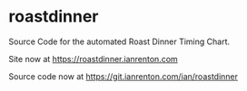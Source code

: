 # roastdinner
Source Code for the automated Roast Dinner Timing Chart.

Site now at https://roastdinner.ianrenton.com

Source code now at https://git.ianrenton.com/ian/roastdinner
